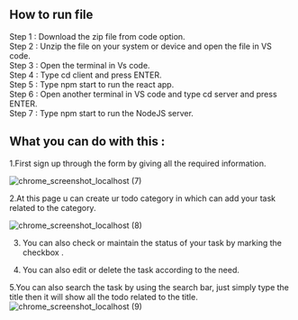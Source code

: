## How to run file

Step 1 : Download the zip file from code option.<br/>
Step 2 : Unzip the file on your system or device and open the file in VS code.<br/>
Step 3 : Open the terminal in Vs code.<br/>
Step 4 : Type cd client and press ENTER.<br/>
Step 5 : Type npm start to run the react app.<br/>
Step 6 : Open another terminal in VS code and type cd server and press ENTER.<br/>
Step 7 : Type npm start to run the NodeJS server.<br/>

## What you can do with this :

1.First sign up through the form by giving all the required information.

![chrome_screenshot_localhost (7)](https://github.com/shubham13101996/Tasklist/assets/121822895/3c1581ee-2a57-4bbc-bd12-474da8fc82ef)

2.At this page u can create ur todo category in which can add your task related to the category.

![chrome_screenshot_localhost (8)](https://github.com/shubham13101996/Tasklist/assets/121822895/9c82d5df-d94a-4d9f-b75f-6a9f6e900b4d)

3. You can also check or maintain the status of your task by marking the checkbox .

4. You can also edit or delete the task according to the need.

5.You can also search the task by using the search bar, just simply type the title then it will show all the todo related to the title.
   ![chrome_screenshot_localhost (9)](https://github.com/shubham13101996/Tasklist/assets/121822895/0f683060-6962-42fd-96fc-a3fa8cbef6cc)
